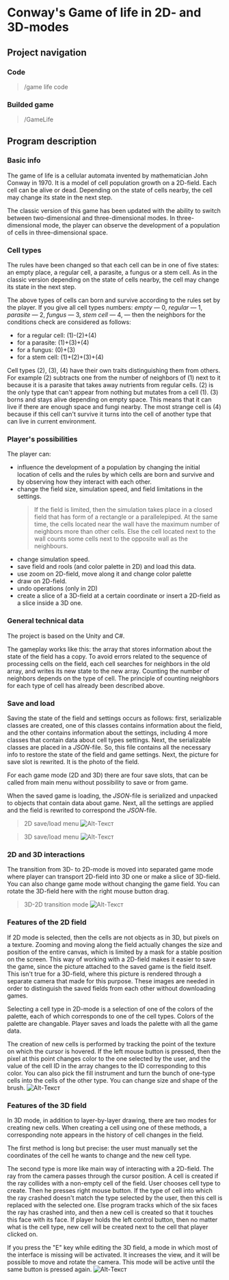# Conway's Game of life in 2D- and 3D-modes

## Project navigation

### Code

> /game life code

### Builded game

> /GameLife

## Program description

### Basic info

The game of life is a cellular automata invented by mathematician John Conway in 1970. It is a model of cell population growth on a 2D-field.
Each cell can be alive or dead. Depending on the state of cells nearby, the cell may change its state in the next step.

The classic version of this game has been updated with the ability to switch between two-dimensional and three-dimensional modes.
In three-dimensional mode, the player can observe the development of a population of cells in three-dimensional space.

### Cell types

The rules have been changed so that each cell can be in one of five states: an empty place, a regular cell, a parasite, a fungus or a stem cell.
As in the classic version depending on the state of cells nearby, the cell may change its state in the next step.

The above types of cells can born and survive according to the rules set by the player. If you give all cell types numbers:
_empty_ — 0, _regular_ — 1, _parasite_ — 2, _fungus_ — 3, _stem cell_ — 4, — then the neighbors for the conditions check are considered as follows:

- for a regular cell: (1)-(2)+(4)
- for a parasite: (1)+(3)+(4)
- for a fungus: (0)+(3)
- for a stem cell: (1)+(2)+(3)+(4)

Cell types (2), (3), (4) have their own traits distinguishing them from others. For example (2) subtracts one from the number of neighbors of (1) next to it
because it is a parasite that takes away nutrients from regular cells. (2) is the only type that can't appear from nothing but mutates from a cell (1).
(3) borns and stays alive depending on empty space. This means that it can live if there are enough space and fungi nearby. The most strange cell is (4)
because if this cell can't survive it turns into the cell of another type that can live in current environment.

### Player's possibilities

The player can:

- influence the development of a population by changing the initial location of cells and the rules by which cells are born and survive and by observing how they interact with each other.
- change the field size, simulation speed, and field limitations in the settings.
  > If the field is limited, then the simulation takes place in a closed field that has form of a rectangle or a parallelepiped. At the same time, the cells
  > located near the wall have the maximum number of neighbors more than other cells. Else the cell located next to the wall counts some cells next to the
  > opposite wall as the neighbours.
- change simulation speed.
- save field and rools (and color palette in 2D) and load this data.
- use zoom on 2D-field, move along it and change color palette
- draw on 2D-field.
- undo operations (only in 2D)
- create a slice of a 3D-field at a certain coordinate or insert a 2D-field as a slice inside a 3D one.

### General technical data

The project is based on the Unity and C#.

The gameplay works like this: the array that stores information about the state of the field has a copy. To avoid errors related to the sequence of
processing cells on the field, each cell searches for neighbors in the old array, and writes its new state to the new array. Counting the number of neighbors
depends on the type of cell. The principle of counting neighbors for each type of cell has already been described above.

### Save and load

Saving the state of the field and settings occurs as follows: first, serializable classes are created, one of this classes contains information about the
field, and the other contains information about the settings, including 4 more classes that contain data about cell types settings. Next, the serializable
classes are placed in a _JSON_-file. So, this file contains all the necessary info to restore the state of the field and game settings. Next, the picture
for save slot is rewrited. It is the photo of the field.

For each game mode (2D and 3D) there are four save slots, that can be called from main menu without possibility to save or from game.

When the saved game is loading, the _JSON_-file is serialized and unpacked to objects that contain data about game. Next, all the settings are applied
and the field is rewrited to correspond the _JSON_-file.

> 2D save/load menu
> ![Alt-Текст](https://github.com/PaberuDesu/gamelifesaved/blob/main/Screenshots/2D_save.jpg)

> 3D save/load menu
> ![Alt-Текст](https://github.com/PaberuDesu/gamelifesaved/blob/main/Screenshots/3D_save.jpg)

### 2D and 3D interactions

The transition from 3D- to 2D-mode is moved into separated game mode where player can transport 2D-field into 3D one or make a slice of 3D-field. You can also change game mode without changing the game field. You can rotate the 3D-field here with the right mouse button drag.

> 3D-2D transition mode
> ![Alt-Текст](https://github.com/PaberuDesu/gamelifesaved/blob/main/Screenshots/3D_2D_transition.jpg)

### Features of the 2D field

If 2D mode is selected, then the cells are not objects as in 3D, but pixels on a texture. Zooming and moving along the field actually changes the size and
position of the entire canvas, which is limited by a mask for a stable position on the screen. This way of working with a 2D-field makes it easier to save
the game, since the picture attached to the saved game is the field itself. This isn't true for a 3D-field, where this picture is rendered through a separate
camera that made for this purpose. These images are needed in order to distinguish the saved fields from each other without downloading games.

Selecting a cell type in 2D-mode is a selection of one of the colors of the palette, each of which corresponds to one of the cell types. Colors of the
palette are changable. Player saves and loads the palette with all the game data.

The creation of new cells is performed by tracking the point of the texture on which the cursor is hovered. If the left mouse button is pressed, then the pixel at this point changes color to the one selected by the user, and the value of the cell ID in the array changes to the ID corresponding to this color. You can also pick the fill instrument and turn the bunch of one-type cells into the cells of the other type. You can change size and shape of the brush.
![Alt-Текст](https://github.com/PaberuDesu/gamelifesaved/blob/main/Screenshots/2D_mode.jpg)

### Features of the 3D field

In 3D mode, in addition to layer-by-layer drawing, there are two modes for creating new cells. When creating a cell using one of these methods, a
corresponding note appears in the history of cell changes in the field.

The first method is long but precise: the user must manually set the coordinates of the cell he wants to change and the new cell type.

The second type is more like main way of interacting with a 2D-field. The ray from the camera passes through the cursor position. A cell is created if the
ray collides with a non-empty cell of the field. User chooses cell type to create. Then he presses right mouse button. If the type of cell into
which the ray crashed doesn't match the type selected by the user, then this cell is replaced with the selected one. Else program tracks which of the six
faces the ray has crashed into, and then a new cell is created so that it touches this face with its face. If player holds the left control button, then no matter what is the cell type, new cell will be created next to the cell that player clicked on.

If you press the "E" key while editing the 3D field, a mode in which most of the interface is missing will be activated. It increases the view, and it will
be possible to move and rotate the camera. This mode will be active until the same button is pressed again.
![Alt-Текст](https://github.com/PaberuDesu/gamelifesaved/blob/main/Screenshots/3D_mode.jpg)
